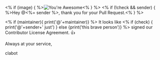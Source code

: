 <% if (image) { %>![You're Awesome](http://24.media.tumblr.com/tumblr_mc17h9yIdO1rj9qh8o1_1280.jpg)<% } %>
<% if (!check && sender) { %>Hey @<%= sender %>,
thank you for your Pull Request.<% } %>

<% if (maintainer){ print('@'+maintainer)} %> It looks like <% if (check) { print('@'+sender+' just') } else {print('this brave person')} %> signed our Contributor License Agreement. :+1:

Always at your service,

clabot
